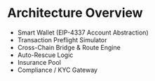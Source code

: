 # Architecture Overview
- Smart Wallet (EIP-4337 Account Abstraction)
- Transaction Preflight Simulator
- Cross-Chain Bridge & Route Engine
- Auto-Rescue Logic
- Insurance Pool
- Compliance / KYC Gateway
